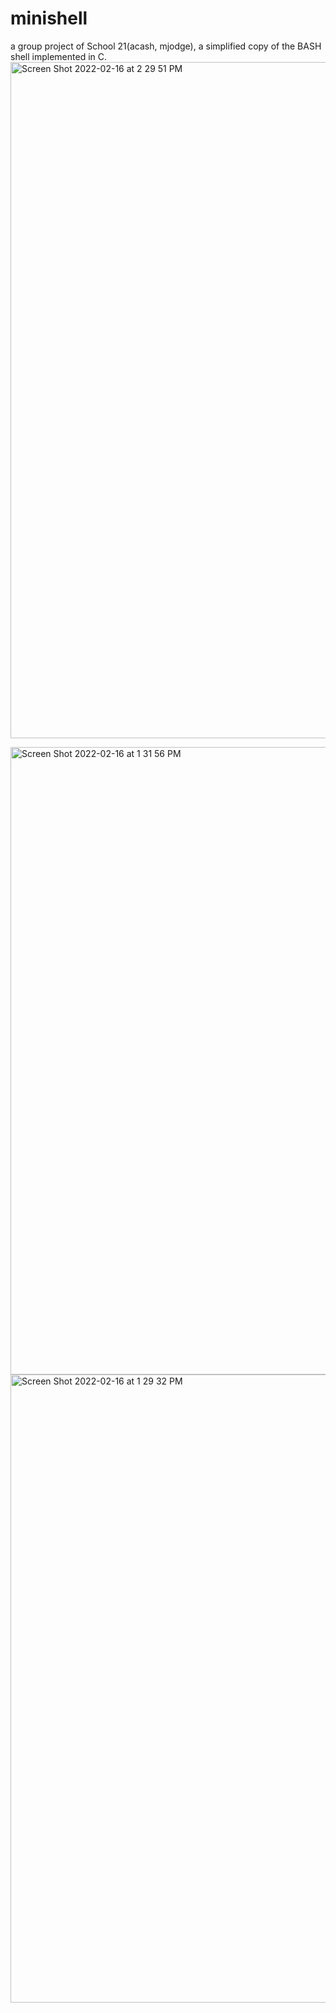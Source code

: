 # minishell
a group project of School 21(acash, mjodge), a simplified copy of the BASH shell implemented in C.  
<img width="1082" alt="Screen Shot 2022-02-16 at 2 29 51 PM" src="https://user-images.githubusercontent.com/79366498/154256200-0b7c1b29-d729-46fc-a8ae-4c202e6cc03e.png">

<img width="1004" alt="Screen Shot 2022-02-16 at 1 31 56 PM" src="https://user-images.githubusercontent.com/79366498/154246673-1ff07f0a-120f-4b97-afc5-8278557d3cb6.png">
<img width="1005" alt="Screen Shot 2022-02-16 at 1 29 32 PM" src="https://user-images.githubusercontent.com/79366498/154246683-26eff491-b71a-416e-8dd2-383994c2adb8.png">
